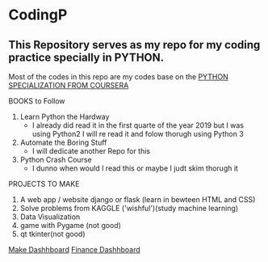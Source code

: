# CodingP
## This Repository serves as my repo for my coding practice specially in PYTHON.
Most of the codes in this repo are my codes base on the [PYTHON SPECIALIZATION FROM COURSERA](https://www.coursera.org/specializations/python)

BOOKS to Follow
1. Learn Python the Hardway
    - I already did read it in the first quarte of the year 2019 but I was using Python2 I will re read it and folow thorugh using Python 3
2. Automate the Boring Stuff
    - I will dedicate another Repo for this
3. Python Crash Course
    - I dunno when would I read this or maybe I judt skim thorugh it

PROJECTS TO MAKE
1. A web app / website django or flask (learn in bewteen HTML and CSS)
2. Solve problems from KAGGLE ('wishful')(study machine learning)
3. Data Visualization
4. game with Pygame (not good)
5. qt tkinter(not good)

[Make Dashhboard](https://towardsdatascience.com/how-to-build-a-complex-reporting-dashboard-using-dash-and-plotl-4f4257c18a7f)
[Finance Dashhboard](https://towardsdatascience.com/python-for-finance-dash-by-plotly-ccf84045b8be)
